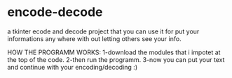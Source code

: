 # encode-decode
a tkinter ecode and decode project that you can use it for put your informations any where with out letting others see your info.


HOW THE PROGRAMM WORKS:
1-download the modules that i impotet at the top of the code.
2-then run the programm.
3-now you can put your text and continue with your encoding/decoding :)
